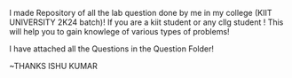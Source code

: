 I made Repository of all the lab question done by me in my college (KIIT UNIVERSITY 2K24 batch)!
If you are a kiit student or any cllg student !
This will help you to gain knowlege of various types of problems!

I have attached all the Questions in the Question Folder! 

~THANKS
ISHU KUMAR
